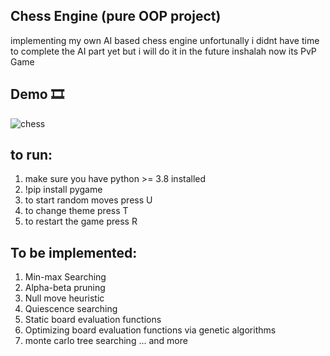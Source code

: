 ## Chess Engine (pure OOP project)
implementing my own AI based chess engine unfortunally i didnt have time to complete the AI part yet but i will do it in the future inshalah now its PvP Game


 ## Demo 🎞
![chess](https://user-images.githubusercontent.com/75990647/190928546-5f6bfb0c-65da-4359-ab20-120c03248f2e.gif)

## to run:
1. make sure you have python >= 3.8 installed
2. !pip install pygame
3. to start random moves press U
4. to change theme press T
5. to restart the game press R


## To be implemented:
1. Min-max Searching
2. Alpha-beta pruning
3. Null move heuristic
4. Quiescence searching
5. Static board evaluation functions
6. Optimizing board evaluation functions via genetic algorithms
7. monte carlo tree searching ... and more

